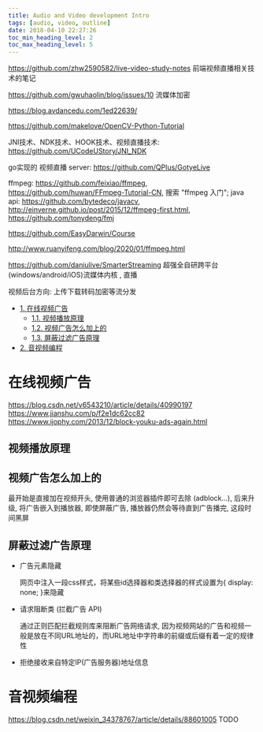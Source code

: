 ```yaml
---
title: Audio and Video development Intro
tags: [audio, video, outline]
date: 2018-04-10 22:27:26
toc_min_heading_level: 2
toc_max_heading_level: 5
---
```


https://github.com/zhw2590582/live-video-study-notes 前端视频直播相关技术的笔记

https://github.com/gwuhaolin/blog/issues/10 流媒体加密

https://blog.avdancedu.com/1ed22639/

https://github.com/makelove/OpenCV-Python-Tutorial


JNI技术、NDK技术、HOOK技术、视频直播技术: https://github.com/UCodeUStory/JNI_NDK

go实现的 视频直播 server: https://github.com/QPlus/GotyeLive

ffmpeg: https://github.com/feixiao/ffmpeg, https://github.com/huwan/FFmpeg-Tutorial-CN, 搜索 "ffmpeg 入门"; java api: https://github.com/bytedeco/javacv, http://einverne.github.io/post/2015/12/ffmpeg-first.html, https://github.com/tonydeng/fmj

https://github.com/EasyDarwin/Course

http://www.ruanyifeng.com/blog/2020/01/ffmpeg.html

https://github.com/daniulive/SmarterStreaming 超强全自研跨平台(windows/android/iOS)流媒体内核 , 直播

视频后台方向: 上传下载转码加密等流分发


<!-- TOC -->

- [1. 在线视频广告](#1-%E5%9C%A8%E7%BA%BF%E8%A7%86%E9%A2%91%E5%B9%BF%E5%91%8A)
  - [1.1. 视频播放原理](#11-%E8%A7%86%E9%A2%91%E6%92%AD%E6%94%BE%E5%8E%9F%E7%90%86)
  - [1.2. 视频广告怎么加上的](#12-%E8%A7%86%E9%A2%91%E5%B9%BF%E5%91%8A%E6%80%8E%E4%B9%88%E5%8A%A0%E4%B8%8A%E7%9A%84)
  - [1.3. 屏蔽过滤广告原理](#13-%E5%B1%8F%E8%94%BD%E8%BF%87%E6%BB%A4%E5%B9%BF%E5%91%8A%E5%8E%9F%E7%90%86)
- [2. 音视频编程](#2-%E9%9F%B3%E8%A7%86%E9%A2%91%E7%BC%96%E7%A8%8B)

<!-- /TOC -->
<!--more-->

# 在线视频广告

https://blog.csdn.net/v6543210/article/details/40990197
https://www.jianshu.com/p/f2e1dc62cc82
https://www.ijophy.com/2013/12/block-youku-ads-again.html

## 视频播放原理



## 视频广告怎么加上的

最开始是直接加在视频开头, 使用普通的浏览器插件即可去除 (adblock...), 后来升级, 将广告嵌入到播放器, 即使屏蔽广告, 播放器仍然会等待直到广告播完, 这段时间黑屏

## 屏蔽过滤广告原理

- 广告元素隐藏

    网页中注入一段css样式，将某些id选择器和类选择器的样式设置为{ display: none; }来隐藏

- 请求阻断类 (拦截广告 API)

    通过正则匹配拦截规则库来阻断广告网络请求, 因为视频网站的广告和视频一般是放在不同URL地址的，而URL地址中字符串的前缀或后缀有着一定的规律性

- 拒绝接收来自特定IP(广告服务器)地址信息

# 音视频编程

https://blog.csdn.net/weixin_34378767/article/details/88601005 
TODO
